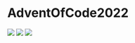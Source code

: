 # AdventOfCode2022

![](https://img.shields.io/badge/day%20📅-8-blue) 
![](https://img.shields.io/badge/stars%20⭐-1-yellow)
![](https://img.shields.io/badge/days%20completed-0-red)
